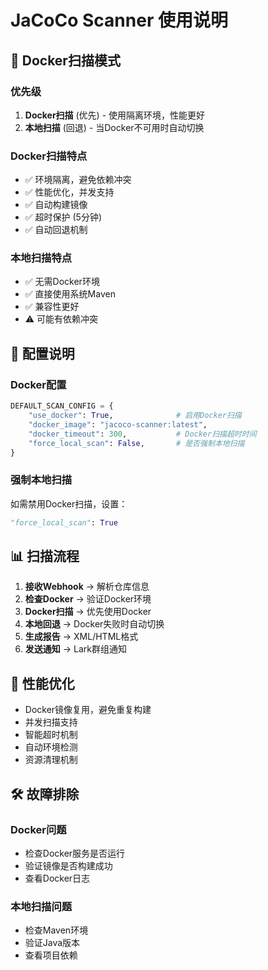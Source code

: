 # JaCoCo Scanner 使用说明

## 🐳 Docker扫描模式

### 优先级
1. **Docker扫描** (优先) - 使用隔离环境，性能更好
2. **本地扫描** (回退) - 当Docker不可用时自动切换

### Docker扫描特点
- ✅ 环境隔离，避免依赖冲突
- ✅ 性能优化，并发支持
- ✅ 自动构建镜像
- ✅ 超时保护 (5分钟)
- ✅ 自动回退机制

### 本地扫描特点
- ✅ 无需Docker环境
- ✅ 直接使用系统Maven
- ✅ 兼容性更好
- ⚠️ 可能有依赖冲突

## 🔧 配置说明

### Docker配置
```python
DEFAULT_SCAN_CONFIG = {
    "use_docker": True,              # 启用Docker扫描
    "docker_image": "jacoco-scanner:latest",
    "docker_timeout": 300,           # Docker扫描超时时间
    "force_local_scan": False,       # 是否强制本地扫描
}
```

### 强制本地扫描
如需禁用Docker扫描，设置：
```python
"force_local_scan": True
```

## 📊 扫描流程

1. **接收Webhook** → 解析仓库信息
2. **检查Docker** → 验证Docker环境
3. **Docker扫描** → 优先使用Docker
4. **本地回退** → Docker失败时自动切换
5. **生成报告** → XML/HTML格式
6. **发送通知** → Lark群组通知

## 🚀 性能优化

- Docker镜像复用，避免重复构建
- 并发扫描支持
- 智能超时机制
- 自动环境检测
- 资源清理机制

## 🛠️ 故障排除

### Docker问题
- 检查Docker服务是否运行
- 验证镜像是否构建成功
- 查看Docker日志

### 本地扫描问题
- 检查Maven环境
- 验证Java版本
- 查看项目依赖

